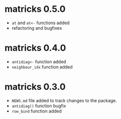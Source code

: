 # matricks 0.5.0
* `at` and `at<-` functions added
* refactoring and bugfixes

# matricks 0.4.0
* `antidiag<-` function added
* `neighbour_idx` function added

# matricks 0.3.0  
* `NEWS.md` file added to track changes to the package.
* `antidiag()` function bugfix
* `row_bind` function added
